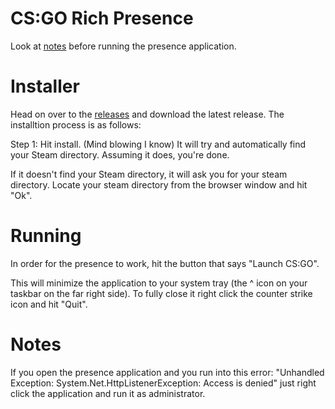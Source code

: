 # CS:GO Rich Presence
Look at <a href="#notes">notes</a> before running the presence application.

# Installer
Head on over to the <a href="https://github.com/Lilwiggy/counter-strike-rpc/releases">releases</a> and download the latest release.
The installtion process is as follows:

Step 1:
Hit install. (Mind blowing I know) It will try and automatically find your Steam directory. Assuming it does, you're done.

If it doesn't find your Steam directory, it will ask you for your steam directory.
Locate your steam directory from the browser window and hit "Ok".

# Running

In order for the presence to work, hit the button that says "Launch CS:GO".

This will minimize the application to your system tray (the ^ icon on your taskbar on the far right side).
To fully close it right click the counter strike icon and hit "Quit".

# Notes
If you open the presence application and you run into this error:
"Unhandled Exception: System.Net.HttpListenerException: Access is denied"
just right click the application and run it as administrator.
